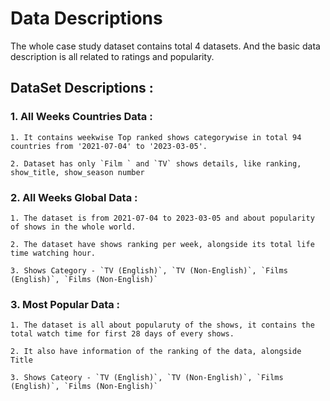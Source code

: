 # Data Descriptions

The whole case study dataset contains total 4 datasets. And the basic data description is all related to ratings and popularity. 

## DataSet Descriptions : 


### 1. All Weeks Countries Data : 
   
    1. It contains weekwise Top ranked shows categorywise in total 94 countries from '2021-07-04' to '2023-03-05'. 

    2. Dataset has only `Film ` and `TV` shows details, like ranking, show_title, show_season number 


### 2. All Weeks Global Data : 


    1. The dataset is from 2021-07-04 to 2023-03-05 and about popularity of shows in the whole world. 

    2. The dataset have shows ranking per week, alongside its total life time watching hour. 

    3. Shows Category - `TV (English)`, `TV (Non-English)`, `Films (English)`, `Films (Non-English)`



### 3. Most Popular Data : 

    1. The dataset is all about popularuty of the shows, it contains the total watch time for first 28 days of every shows.

    2. It also have information of the ranking of the data, alongside Title 

    3. Shows Cateory - `TV (English)`, `TV (Non-English)`, `Films (English)`, `Films (Non-English)`

    
